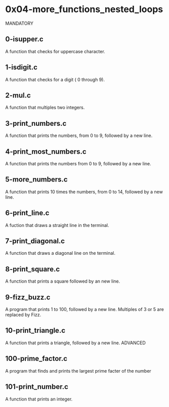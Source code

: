 # 0x04-more_functions_nested_loops
MANDATORY

## 0-isupper.c
A function that checks for uppercase character.

## 1-isdigit.c
A function that checks for a digit ( 0 through 9).

## 2-mul.c
A function that multiples two integers.

## 3-print_numbers.c
A function that prints the numbers, from 0 to 9, followed by a new line.

## 4-print_most_numbers.c
A function that prints the numbers from 0 to 9, followed by a new line.

## 5-more_numbers.c
A function that prints 10 times the numbers, from 0 to 14, followed by a new line.

## 6-print_line.c
A fuction that draws a straight line in the terminal.

## 7-print_diagonal.c
A function that draws a diagonal line on the terminal.

## 8-print_square.c
A function that prints a square followed by an new line.

## 9-fizz_buzz.c
A program that prints 1 to 100, followed by a new line. Multiples of 3 or 5 are replaced by Fizz.

## 10-print_triangle.c
A function that prints a triangle, followed by a new line.
ADVANCED

## 100-prime_factor.c
A program that finds and prints the largest prime facter of the number

## 101-print_number.c
A function that prints an integer.
